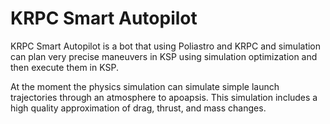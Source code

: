 # KRPC Smart Autopilot

KRPC Smart Autopilot is a bot that using Poliastro and KRPC and simulation can plan very precise maneuvers in KSP using simulation optimization and then execute them in KSP.

At the moment the physics simulation can simulate simple launch trajectories through an atmosphere to apoapsis. This simulation includes a high quality approximation of drag, thrust, and mass changes.
